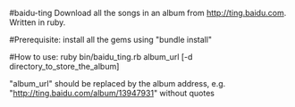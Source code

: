 #baidu-ting
Download all the songs in an album from http://ting.baidu.com. Written in ruby.

#Prerequisite:
install all the gems using "bundle install"

#How to use:
ruby bin/baidu_ting.rb album_url [-d directory_to_store_the_album]

"album_url" should be replaced by the album address, e.g. "http://ting.baidu.com/album/13947931" without quotes
